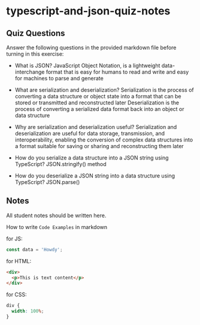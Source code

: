 # typescript-and-json-quiz-notes

## Quiz Questions

Answer the following questions in the provided markdown file before turning in this exercise:

- What is JSON?
  JavaScript Object Notation, is a lightweight data-interchange format that is easy for humans to read and write and easy for machines to parse and generate

- What are serialization and deserialization?
  Serialization is the process of converting a data structure or object state into a format that can be stored or transmitted and reconstructed later
  Deserialization is the process of converting a serialized data format back into an object or data structure

- Why are serialization and deserialization useful?
  Serialization and deserialization are useful for data storage, transmission, and interoperability, enabling the conversion of complex data structures into a format suitable for saving or sharing and reconstructing them later

- How do you serialize a data structure into a JSON string using TypeScript?
  JSON.stringify() method

- How do you deserialize a JSON string into a data structure using TypeScript?
  JSON.parse()

## Notes

All student notes should be written here.

How to write `Code Examples` in markdown

for JS:

```javascript
const data = 'Howdy';
```

for HTML:

```html
<div>
  <p>This is text content</p>
</div>
```

for CSS:

```css
div {
  width: 100%;
}
```
